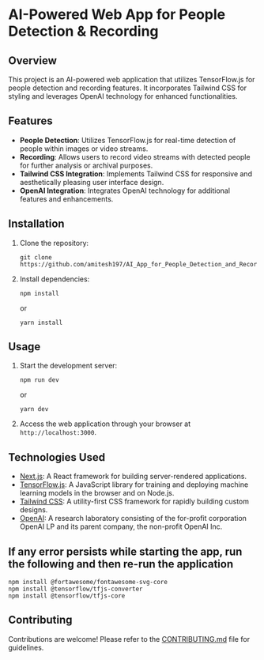 # AI-Powered Web App for People Detection & Recording

## Overview
This project is an AI-powered web application that utilizes TensorFlow.js for people detection and recording features. It incorporates Tailwind CSS for styling and leverages OpenAI technology for enhanced functionalities.

## Features
- **People Detection**: Utilizes TensorFlow.js for real-time detection of people within images or video streams.
- **Recording**: Allows users to record video streams with detected people for further analysis or archival purposes.
- **Tailwind CSS Integration**: Implements Tailwind CSS for responsive and aesthetically pleasing user interface design.
- **OpenAI Integration**: Integrates OpenAI technology for additional features and enhancements.

## Installation
1. Clone the repository:
   ```
   git clone https://github.com/amitesh197/AI_App_for_People_Detection_and_Recording.git
   ```
2. Install dependencies:
   ```
   npm install
   ```
   or
   ```
   yarn install
   ```

## Usage
1. Start the development server:
   ```
   npm run dev
   ```
   or
   ```
   yarn dev
   ```
2. Access the web application through your browser at `http://localhost:3000`.

## Technologies Used
- [Next.js](https://nextjs.org/): A React framework for building server-rendered applications.
- [TensorFlow.js](https://www.tensorflow.org/js): A JavaScript library for training and deploying machine learning models in the browser and on Node.js.
- [Tailwind CSS](https://tailwindcss.com/): A utility-first CSS framework for rapidly building custom designs.
- [OpenAI](https://openai.com/): A research laboratory consisting of the for-profit corporation OpenAI LP and its parent company, the non-profit OpenAI Inc.

## If any error persists while starting the app, run the following and then re-run the application

```
npm install @fortawesome/fontawesome-svg-core
npm install @tensorflow/tfjs-converter
npm install @tensorflow/tfjs-core
```

## Contributing
Contributions are welcome! Please refer to the [CONTRIBUTING.md](CONTRIBUTING.md) file for guidelines.
